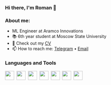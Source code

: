 ### Hi there, I'm Roman 👋

### About me:
- ML Engineer at Aramco Innovations
- 📚 6th year student at Moscow State University
- 📄 Check out my [CV]([https://github.com/graphoman1535/graphoman1535/blob/main/Roman_Gataullin_CV.pdf](https://github.com/graphoman1535/graphoman1535/blob/main/Gataullin_Roman_CV(eng).pdf))
- 📫 How to reach me: [Telegram](https://t.me/RomanGataullin) • [Email](mailto:rghataullin96@gmail.com)

### Languages and Tools

<img src="https://cdn.jsdelivr.net/gh/devicons/devicon/icons/python/python-original-wordmark.svg" width="30" height="30"/>&nbsp;
<img src="https://cdn.jsdelivr.net/gh/devicons/devicon/icons/pandas/pandas-original.svg" width="30" height="30"/>&nbsp;
<img src="https://cdn.jsdelivr.net/gh/devicons/devicon/icons/numpy/numpy-original.svg" width="30" height="30"/>&nbsp;
<img src="https://cdn.jsdelivr.net/gh/devicons/devicon/icons/pytorch/pytorch-original.svg" width="30" height="30"/>&nbsp;
<img src="https://cdn.jsdelivr.net/gh/devicons/devicon/icons/git/git-original.svg" width="30" height="30"/>&nbsp;
<img src="https://cdn.jsdelivr.net/gh/devicons/devicon/icons/cplusplus/cplusplus-original.svg" width="30" height="30"/>&nbsp;
<img src="https://cdn.jsdelivr.net/gh/devicons/devicon/icons/c/c-original.svg" width="30" height="30"/>&nbsp;

